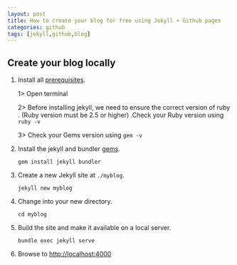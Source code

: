 ```yaml
---
layout: post
title: How to create your blog for free using Jekyll + Github pages
categories: github
tags: [jekyll,github,blog]
---
```


## Create your blog locally

1.  Install all  [prerequisites](https://jekyllrb.com/docs/installation/).
   
	  1> Open terminal 

	  2> Before installing jekyll, we need to ensure the correct version of ruby . (Ruby version must be 2.5 or higher) .Check your Ruby version using `ruby -v`

	  3> Check your Gems version using `gem -v`
2.  Install the jekyll and bundler  [gems](https://jekyllrb.com/docs/ruby-101/#gems).
    
    ```
    gem install jekyll bundler
    ```
    
3.  Create a new Jekyll site at  `./myblog`.
    
    ```
    jekyll new myblog  
    ```
    
4.  Change into your new directory.
    
    ``` 
    cd myblog  
    ```
    
5.  Build the site and make it available on a local server.
    
    ```
    bundle exec jekyll serve
    ```
    
6.  Browse to  [http://localhost:4000](http://localhost:4000/)